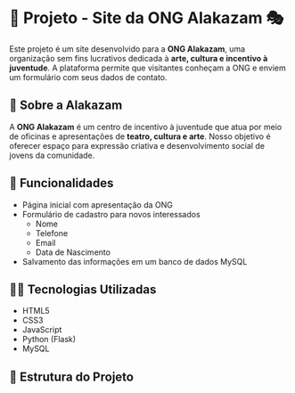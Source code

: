 # 🌟 Projeto - Site da ONG Alakazam 🎭

Este projeto é um site desenvolvido para a **ONG Alakazam**, uma organização sem fins lucrativos dedicada à **arte, cultura e incentivo à juventude**. A plataforma permite que visitantes conheçam a ONG e enviem um formulário com seus dados de contato.

## 🐇 Sobre a Alakazam

A **ONG Alakazam** é um centro de incentivo à juventude que atua por meio de oficinas e apresentações de **teatro, cultura e arte**. Nosso objetivo é oferecer espaço para expressão criativa e desenvolvimento social de jovens da comunidade.

## 🔧 Funcionalidades

- Página inicial com apresentação da ONG
- Formulário de cadastro para novos interessados
  - Nome
  - Telefone
  - Email
  - Data de Nascimento
- Salvamento das informações em um banco de dados MySQL

## 🧑‍💻 Tecnologias Utilizadas

- HTML5
- CSS3
- JavaScript
- Python (Flask)
- MySQL

## 📁 Estrutura do Projeto

